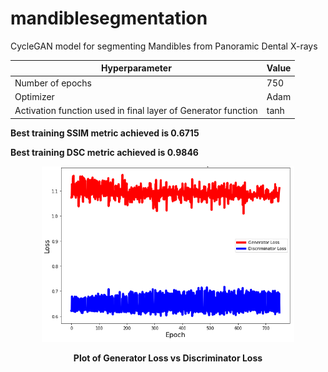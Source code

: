 # mandiblesegmentation
CycleGAN model for segmenting Mandibles from Panoramic Dental X-rays

|          Hyperparameter                                           |        Value         |
|-------------------------------------------------------------------|----------------------|
| Number of epochs                                                  |          750         |
| Optimizer                                                         |         Adam         | 
| Activation function used in final layer of Generator function     |         tanh         |              

**Best training SSIM metric achieved is 0.6715**

**Best training DSC  metric achieved is 0.9846**


<p align="center"><img width="80%" src="loss_chart.png" /></p>
<p align="center"><b>Plot of Generator Loss vs Discriminator Loss</b></p>
